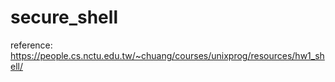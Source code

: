 # secure_shell

reference: https://people.cs.nctu.edu.tw/~chuang/courses/unixprog/resources/hw1_shell/
